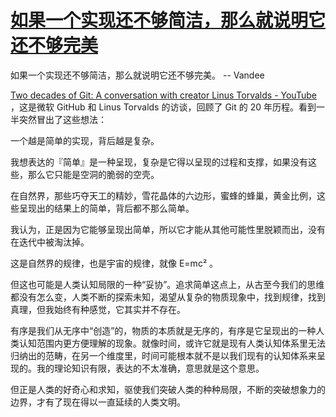 # [如果一个实现还不够简洁，那么就说明它还不够完美](https://github.com/VandeeFeng/gitmemo/issues/54)

如果一个实现还不够简洁，那么就说明它还不够完美。 -- Vandee

[Two decades of Git: A conversation with creator Linus Torvalds - YouTube](https://www.youtube.com/watch?v=sCr_gb8rdEI) ，这是微软 GitHub 和 Linus Torvalds 的访谈，回顾了 Git 的 20 年历程。看到一半突然冒出了这些想法：

一个越是简单的实现，背后越是复杂。

我想表达的『简单』是一种呈现，复杂是它得以呈现的过程和支撑，如果没有这些，那么它只能是空洞的脆弱的空壳。

在自然界，那些巧夺天工的精妙，雪花晶体的六边形，蜜蜂的蜂巢，黄金比例，这些呈现出的结果上的简单，背后都不那么简单。

我认为，正是因为它能够呈现出简单，所以它才能从其他可能性里脱颖而出，没有在迭代中被淘汰掉。

这是自然界的规律，也是宇宙的规律，就像 E=mc² 。

但这也可能是人类认知局限的一种“妥协”。追求简单这点上，从古至今我们的思维都没有怎么变，人类不断的探索未知，渴望从复杂的物质现象中，找到规律，找到真理，但我始终有种感觉，它其实并不存在。

有序是我们从无序中“创造”的，物质的本质就是无序的，有序是它呈现出的一种人类认知范围内更方便理解的现象。就像时间，或许它就是现有人类认知体系里无法归纳出的范畴，在另一个维度里，时间可能根本就不是以我们现有的认知体系来呈现的。我的理论知识有限，表达的不太准确，意思就是这个意思。

但正是人类的好奇心和求知，驱使我们突破人类的种种局限，不断的突破想象力的边界，才有了现在得以一直延续的人类文明。
 
